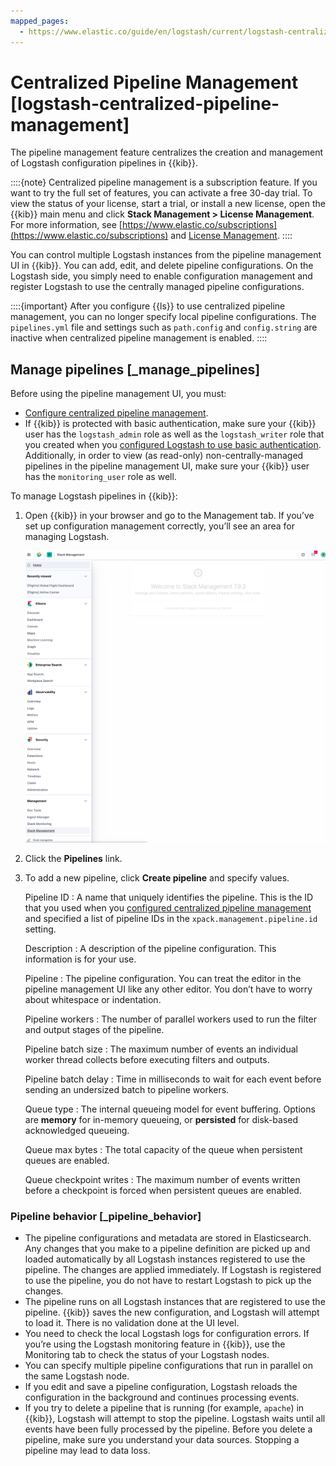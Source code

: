 ```yaml
---
mapped_pages:
  - https://www.elastic.co/guide/en/logstash/current/logstash-centralized-pipeline-management.html
---
```


# Centralized Pipeline Management [logstash-centralized-pipeline-management]

The pipeline management feature centralizes the creation and management of Logstash configuration pipelines in {{kib}}.

::::{note}
Centralized pipeline management is a subscription feature. If you want to try the full set of features, you can activate a free 30-day trial. To view the status of your license, start a trial, or install a new license, open the {{kib}} main menu and click **Stack Management > License Management**. For more information, see [https://www.elastic.co/subscriptions](https://www.elastic.co/subscriptions) and [License Management](docs-content://deploy-manage/license/manage-your-license-in-self-managed-cluster.md).
::::


You can control multiple Logstash instances from the pipeline management UI in {{kib}}. You can add, edit, and delete pipeline configurations. On the Logstash side, you simply need to enable configuration management and register Logstash to use the centrally managed pipeline configurations.

::::{important}
After you configure {{ls}} to use centralized pipeline management, you can no longer specify local pipeline configurations. The `pipelines.yml` file and settings such as `path.config` and `config.string` are inactive when centralized pipeline management is enabled.
::::


## Manage pipelines [_manage_pipelines]

Before using the pipeline management UI, you must:

* [Configure centralized pipeline management](/reference/configuring-centralized-pipelines.md).
* If {{kib}} is protected with basic authentication, make sure your {{kib}} user has the `logstash_admin` role as well as the `logstash_writer` role that you created when you [configured Logstash to use basic authentication](/reference/secure-connection.md). Additionally, in order to view (as read-only) non-centrally-managed pipelines in the pipeline management UI, make sure your {{kib}} user has the `monitoring_user` role as well.

To manage Logstash pipelines in {{kib}}:

1. Open {{kib}} in your browser and go to the Management tab. If you’ve set up configuration management correctly, you’ll see an area for managing Logstash.

    ![centralized config](images/centralized_config.png)

2. Click the **Pipelines** link.
3. To add a new pipeline, click **Create pipeline** and specify values.

    Pipeline ID
    :   A name that uniquely identifies the pipeline. This is the ID that you used when you [configured centralized pipeline management](/reference/configuring-centralized-pipelines.md) and specified a list of pipeline IDs in the `xpack.management.pipeline.id` setting.

    Description
    :   A description of the pipeline configuration. This information is for your use.

    Pipeline
    :   The pipeline configuration. You can treat the editor in the pipeline management UI like any other editor. You don’t have to worry about whitespace or indentation.

    Pipeline workers
    :   The number of parallel workers used to run the filter and output stages of the pipeline.

    Pipeline batch size
    :   The maximum number of events an individual worker thread collects before executing filters and outputs.

    Pipeline batch delay
    :   Time in milliseconds to wait for each event before sending an undersized batch to pipeline workers.

    Queue type
    :   The internal queueing model for event buffering. Options are **memory** for in-memory queueing, or **persisted** for disk-based acknowledged queueing.

    Queue max bytes
    :   The total capacity of the queue when persistent queues are enabled.

    Queue checkpoint writes
    :   The maximum number of events written before a checkpoint is forced when persistent queues are enabled.


### Pipeline behavior [_pipeline_behavior]

* The pipeline configurations and metadata are stored in Elasticsearch. Any changes that you make to a pipeline definition are picked up and loaded automatically by all Logstash instances registered to use the pipeline. The changes are applied immediately. If Logstash is registered to use the pipeline, you do not have to restart Logstash to pick up the changes.
* The pipeline runs on all Logstash instances that are registered to use the pipeline.  {{kib}} saves the new configuration, and Logstash will attempt to load it. There is no validation done at the UI level.
* You need to check the local Logstash logs for configuration errors. If you’re using the Logstash monitoring feature in {{kib}}, use the Monitoring tab to check the status of your Logstash nodes.
* You can specify multiple pipeline configurations that run in parallel on the same Logstash node.
* If you edit and save a pipeline configuration, Logstash reloads the configuration in the background and continues processing events.
* If you try to delete a pipeline that is running (for example, `apache`) in {{kib}}, Logstash will attempt to stop the pipeline. Logstash waits until all events have been fully processed by the pipeline. Before you delete a pipeline, make sure you understand your data sources. Stopping a pipeline may lead to data loss.



